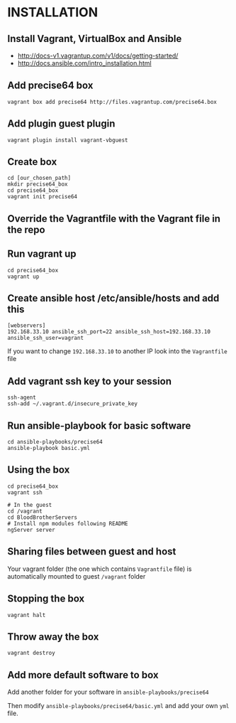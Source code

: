 # INSTALLATION
## Install Vagrant, VirtualBox and Ansible
* http://docs-v1.vagrantup.com/v1/docs/getting-started/
* http://docs.ansible.com/intro_installation.html

## Add precise64 box
    vagrant box add precise64 http://files.vagrantup.com/precise64.box

## Add plugin guest plugin
    vagrant plugin install vagrant-vbguest

## Create box

    cd [our_chosen_path]
    mkdir precise64_box
    cd precise64_box
    vagrant init precise64

## Override the Vagrantfile with the Vagrant file in the repo

## Run vagrant up
    cd precise64_box
    vagrant up

## Create ansible host /etc/ansible/hosts and add this
    [webservers]
    192.168.33.10 ansible_ssh_port=22 ansible_ssh_host=192.168.33.10 ansible_ssh_user=vagrant

If you want to change `192.168.33.10` to another IP look into the `Vagrantfile` file

## Add vagrant ssh key to your session

    ssh-agent
    ssh-add ~/.vagrant.d/insecure_private_key

## Run ansible-playbook for basic software
    cd ansible-playbooks/precise64
    ansible-playbook basic.yml

## Using the box

    cd precise64_box
    vagrant ssh

    # In the guest
    cd /vagrant
    cd BloodBrotherServers
    # Install npm modules following README
    ngServer server

## Sharing files between guest and host
Your vagrant folder (the one which contains `Vagrantfile` file) is automatically mounted to guest `/vagrant` folder

## Stopping the box

    vagrant halt

## Throw away the box

    vagrant destroy

## Add more default software to box
Add another folder for your software in `ansible-playbooks/precise64`

Then modify `ansible-playbooks/precise64/basic.yml` and add your own `yml` file.


